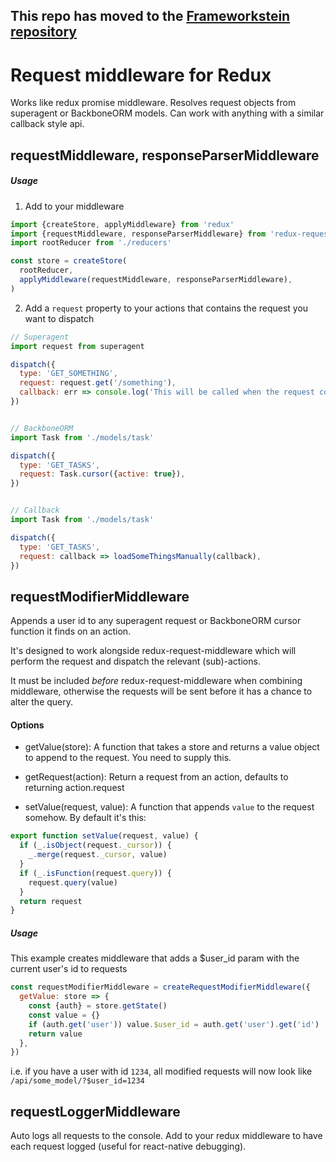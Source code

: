 ## This repo has moved to the [Frameworkstein repository](https://github.com/founderlab/frameworkstein/redux-request-middleware)



# Request middleware for Redux

Works like redux promise middleware. Resolves request objects from superagent or BackboneORM models. Can work with anything with a similar callback style api.

requestMiddleware, responseParserMiddleware
-------------------------------------------

##### Usage

1. Add to your middleware
```javascript
import {createStore, applyMiddleware} from 'redux'
import {requestMiddleware, responseParserMiddleware} from 'redux-request-middleware'
import rootReducer from './reducers'

const store = createStore(
  rootReducer,
  applyMiddleware(requestMiddleware, responseParserMiddleware),
)
```

2. Add a `request` property to your actions that contains the request you want to dispatch

```javascript
// Superagent
import request from superagent

dispatch({
  type: 'GET_SOMETHING',
  request: request.get('/something'),
  callback: err => console.log('This will be called when the request completes. Useful for navigating after a request returns (login, etc). Errors should not be handled here - an error action is sent, work with that.'),
})


// BackboneORM
import Task from './models/task'

dispatch({
  type: 'GET_TASKS',
  request: Task.cursor({active: true}),
})


// Callback
import Task from './models/task'

dispatch({
  type: 'GET_TASKS',
  request: callback => loadSomeThingsManually(callback),
})
```


requestModifierMiddleware
-------------------------

Appends a user id to any superagent request or BackboneORM cursor function it finds on an action.

It's designed to work alongside redux-request-middleware which will perform the request and dispatch the relevant (sub)-actions.

It must be included *before* redux-request-middleware when combining middleware, otherwise the requests will be sent before it has a chance to alter the query.


#### Options

 - getValue(store):              A function that takes a store and returns a value object to append to the request. You need to supply this.

 - getRequest(action):           Return a request from an action, defaults to returning action.request

 - setValue(request, value):     A function that appends `value` to the request somehow. By default it's this:

```javascript
export function setValue(request, value) {
  if (_.isObject(request._cursor)) {
    _.merge(request._cursor, value)
  }
  if (_.isFunction(request.query)) {
    request.query(value)
  }
  return request
}
```


##### Usage

This example creates middleware that adds a $user_id param with the current user's id to requests

```javascript
const requestModifierMiddleware = createRequestModifierMiddleware({
  getValue: store => {
    const {auth} = store.getState()
    const value = {}
    if (auth.get('user')) value.$user_id = auth.get('user').get('id')
    return value
  },
})
```

i.e. if you have a user with id `1234`, all modified requests will now look like `/api/some_model/?$user_id=1234`


requestLoggerMiddleware
-----------------------
Auto logs all requests to the console.
Add to your redux middleware to have each request logged (useful for react-native debugging).
